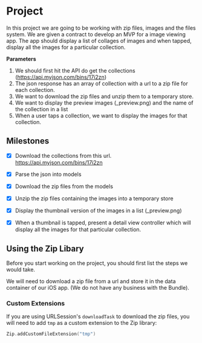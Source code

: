 # Project 

In this project we are going to be working with zip files, images and the files system.
We are given a contract to develop an MVP for a image viewing app. The app should display a list of collages of images and when tapped, display all the images for a particular collection.

**Parameters**
1. We should first hit the API do get the collections (https://api.myjson.com/bins/17i2zn)
2. The json response has an array of collection with a url to a zip file for each collection.
3. We want to download the zip files and unzip them to a temporary store.
4. We want to display the preview images (_preview.png) and the name of the collection in a list
5. When a user taps a collection, we want to display the images for that collection.


## Milestones

- [x] Download the collections from this url. https://api.myjson.com/bins/17i2zn
- [x] Parse the json into models
- [x] Download the zip files from the models
- [x] Unzip the zip files containing the images into a temporary store
- [x] Display the thumbnail version of the images in a list (_preview.png)
- [x] When a thumbnail is tapped, present a detail view controller which will display all the images for that particular collection.


## Using the Zip Libary

Before you start working on the project, you should first list the steps we would take.

We will need to download a zip file from a url and store it in the data container of our iOS app. (We do not have any business with the Bundle).

### Custom Extensions

If you are using URLSession's ```downloadTask``` to download the zip files, you will need to add ```tmp``` as a custom extension to the Zip library:

```swift
Zip.addCustomFileExtension("tmp")
```
